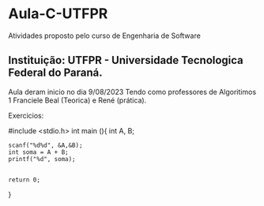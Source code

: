 # Aula-C-UTFPR
Atividades proposto pelo curso de Engenharia de Software
## Instituição: UTFPR - Universidade Tecnologica Federal do Paraná.

Aula deram inicio no dia 9/08/2023
Tendo como professores de Algoritimos 1
Franciele Beal (Teorica) e René (prática).


Exercicios:

#include <stdio.h>
int main (){
	int A, B;
	
	
	scanf("%d%d", &A,&B);
	int soma = A + B;
	printf("%d", soma);
	

	return 0;
}

